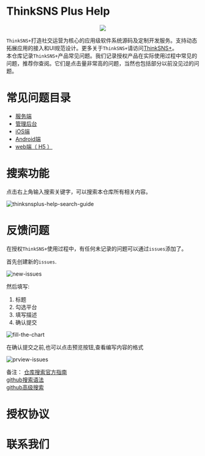 # ThinkSNS Plus Help

<p align="center"><img src="http://orkxkkozv.bkt.clouddn.com/plus-logo.png"></p>

`ThinkSNS+`打造社交运营为核心的应用级软件系统源码及定制开发服务。支持动态拓展应用的接入和UI规范设计。更多关于`ThinkSNS+`请访问[ThinkSNS+](http://www.thinksns.com/index.html)。</br>
本仓库记录`ThinkSNS+`产品常见问题。我们记录授权产品在实际使用过程中常见的问题，推荐你查阅。它们是点击量非常高的问题，当然也包括部分以前没见过的问题。</br>

# 常见问题目录

* [服务端]()
* [管理后台]()
* [iOS端]()
* [Android端]()
* [web端（ H5 ）]()

# 搜索功能

点击右上角输入搜索关键字，可以搜索本仓库所有相关内容。

![thinksnsplus-help-search-guide](http://orktyepkm.bkt.clouddn.com/thinksnsplus-help-search-guide.png?watermark/1/image/aHR0cDovL29ya3hra296di5ia3QuY2xvdWRkbi5jb20vVFMrc2h1aXlpbi5wbmc=/dissolve/100/gravity/SouthEast/dx/15/dy/15|imageslim)

# 反馈问题

在授权`ThinkSNS+`使用过程中，有任何未记录的问题可以通过`issues`添加了。

首先创建新的`issues`.

![new-issues](http://orktyepkm.bkt.clouddn.com/new-issues.png?watermark/1/image/aHR0cDovL29ya3hra296di5ia3QuY2xvdWRkbi5jb20vVFMrc2h1aXlpbi5wbmc=/dissolve/100/gravity/SouthEast/dx/15/dy/15|imageslim)

然后填写:

1. 标题
2. 勾选平台
3. 填写描述
4. 确认提交

![fill-the-chart](http://orktyepkm.bkt.clouddn.com/fill-the-chart.png?watermark/1/image/aHR0cDovL29ya3hra296di5ia3QuY2xvdWRkbi5jb20vVFMrc2h1aXlpbi5wbmc=/dissolve/100/gravity/SouthEast/dx/15/dy/15|imageslim)

在确认提交之前,也可以点击预览按钮,查看编写内容的格式

![prview-issues](http://orktyepkm.bkt.clouddn.com/prview-issues.png?watermark/1/image/aHR0cDovL29ya3hra296di5ia3QuY2xvdWRkbi5jb20vVFMrc2h1aXlpbi5wbmc=/dissolve/100/gravity/SouthEast/dx/15/dy/15|imageslim)


备注：
[仓库搜索官方指南](https://help.github.com/articles/searching-repositories/)</br>
[github搜索语法](https://help.github.com/articles/search-syntax/)</br>
[github高级搜索](https://help.github.com/articles/advanced-search/)</br>


# 授权协议

# 联系我们


